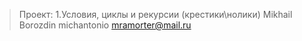 > Проект: 1.Условия, циклы и рекурсии (крестики\нолики)
> Mikhail Borozdin
> michantonio
> mramorter@mail.ru
